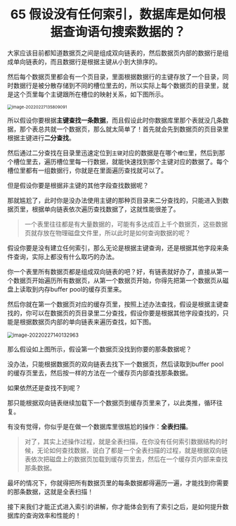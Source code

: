 <h1 align="center">65 假设没有任何索引，数据库是如何根据查询语句搜索数据的？
</h1>



大家应该目前都知道数据页之间是组成双向链表的，然后数据页内部的数据行是组成单向链表的，而且数据行是根据主键从小到大排序的。

然后每个数据页里都会有一个页目录，里面根据数据行的主键存放了一个目录，同时数据行是被分散存储到不同的槽位里去的，所以实际上每个数据页的目录里，就是这个页里每个主键跟所在槽位的映射关系，如下图所示。

<img src="https://gitee.com/LastedMemory/studyimages/raw/master/img/mysql/64-108/image-20220227135809091.png" alt="image-20220227135809091" style="zoom:67%;" />

所以假设你要根据**主键查找一条数据**，而且假设此时你数据库里那个表就没几条数据，那个表总共就一个数据页，那么就太简单了！首先就会先到数据页的页目录里根据主键进行**二分查找**。

然后通过二分查找在目录里迅速定位到`主键`对应的数据是在哪个`槽位`里，然后到那个槽位里去，遍历槽位里每一行数据，就能快速找到那个主键对应的数据了。每个槽位里都有一组数据行，你就是在里面遍历查找就可以了。

但是假设你要是根据非主键的其他字段查找数据呢？

那就尴尬了，此时你是没办法使用主键的那种页目录来二分查找的，只能进入到数据页里，根据单向链表依次遍历查找数据了，这就性能很差了。

> 一个表里往往都是有大量数据的，可能有多达成百上千个数据页，这些数据页就存放在物理磁盘文件里，所以此时是如何查询数据的呢？

假设你要是没有建立任何索引，那么无论是根据主键查询，还是根据其他字段来条件查询，实际上都没有什么取巧的办法。

你一个表里所有数据页都是组成双向链表的吧？好，有链表就好办了，直接从第一个数据页开始遍历所有数据页，从第一个数据页开始，你得先把第一个数据页从磁盘上读取到内存buffer pool的缓存页里来。

然后你就在第一个数据页对应的缓存页里，按照上述办法查找，假设是根据主键查找的，你可以在数据页的页目录里二分查找，假设你要是根据其他字段查找的，只能是根据数据页内部的单向链表来遍历查找，如下图。

<img src="https://gitee.com/LastedMemory/studyimages/raw/master/img/mysql/64-108/image-20220227140132963.png" alt="image-20220227140132963" style="zoom:80%;" />

那么假设如上图所示，假设第一个数据页没找到你要的那条数据呢？

没办法，只能根据数据页的双向链表去找下一个数据页，然后读取到buffer pool的缓存页里去，然后按一样的方法在一个缓存页内部查找那条数据。

如果依然还是查找不到呢？

那只能根据双向链表继续加载下一个数据页到缓存页里来了，以此类推，循环往复。

有没有觉得，你似乎是在做一个数据库里很尴尬的操作：**全表扫描**。

> 对了，其实上述操作过程，就是全表扫描，在你没有任何索引数据结构的时候，无论如何查找数据，说白了都是一个全表扫描的过程，就是根据双向链表依次把磁盘上的数据页加载到缓存页里去，然后在一个缓存页内部来查找那条数据。

最坏的情况下，你就得把所有数据页里的每条数据都得遍历一遍，才能找到你需要的那条数据，这就是全表扫描！

接下来我们才能正式进入索引的讲解，你才能体会到有了索引之后，是如何提升数据库的查询效率和性能的！
